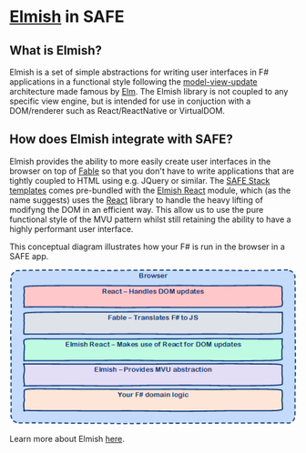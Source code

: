 # [Elmish](https://fable-elmish.github.io/elmish/) in SAFE

## What is Elmish?

Elmish is a set of simple abstractions for writing user interfaces in F# applications in a functional style following the [model-view-update](https://www.elm-tutorial.org/en/02-elm-arch/cover.html) architecture made famous by [Elm](http://elm-lang.org/). The Elmish library is not coupled to any specific view engine, but is intended for use in conjuction with a DOM/renderer such as React/ReactNative or VirtualDOM.

## How does Elmish integrate with SAFE?
Elmish provides the ability to more easily create user interfaces in the browser on top of [Fable](safe-fable) so that you don't have to write applications that are tightly coupled to HTML using e.g. JQuery or similar. The [SAFE Stack templates](safe-template) comes pre-bundled with the [Elmish React](https://fable-elmish.github.io/react/) module, which (as the name suggests) uses the [React](https://reactjs.org/) library to handle the heavy lifting of modifyng the DOM in an efficient way. This allow us to use the pure functional style of the MVU pattern whilst still retaining the ability to have a highly performant user interface.

This conceptual diagram illustrates how your F# is run in the browser in a SAFE app.

![](img/elmish-1.png)

Learn more about Elmish [here](https://fable-elmish.github.io/elmish/).